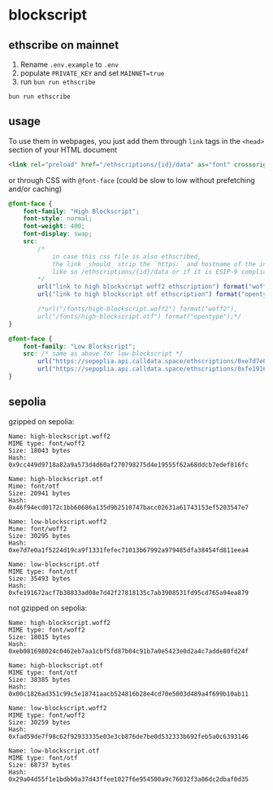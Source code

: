 # blockscript

## ethscribe on mainnet

1. Rename `.env.example` to `.env`
2. populate `PRIVATE_KEY` and set `MAINNET=true`
3. run `bun run ethscribe`

```
bun run ethscribe
```

## usage

To use them in webpages, you just add them through `link` tags in the `<head>` section of your HTML document

```html
<link rel="preload" href="/ethscriptions/{id}/data" as="font" crossorigin="anonymous" />
```

or through CSS with `@font-face` (could be slow to low without prefetching and/or caching)

```css
@font-face {
    font-family: "High Blockscript";
    font-style: normal;
    font-weight: 400;
    font-display: swap;
    src:
        /*
            in case this css file is also ethscribed,
            the link _should_ strip the `https:` and hostname of the indexer,
            like so /ethscriptions/{id}/data or if it is ESIP-9 compliant /ethscriptions/{id}/content
        */
        url("link to high blockscript woff2 ethscription") format("woff2"),
        url("link to high blockscript otf ethscription") format("opentype");

        /*url("/fonts/high-blockscript.woff2") format("woff2"),
        url("/fonts/high-blockscript.otf") format("opentype");*/
}

@font-face {
    font-family: "Low Blockscript";
    src: /* same as above for low-blockscript */
        url("https://sepoplia.api.calldata.space/ethscriptions/0xe7d7e0a1f5224d19ca9f1331fefec71013b67992a979485dfa38454fd811eea4/content") format("woff2"),
        url("https://sepoplia.api.calldata.space/ethscriptions/0xfe191672acf7b38833ad08e7d42f27818135c7ab3908531fd95cd765a94ea879/content") format("opentype");
}

```

## sepolia

gzipped on sepolia:

```
Name: high-blockscript.woff2
MIME type: font/woff2
Size: 18043 bytes
Hash: 0x9cc449d9718a82a9a573d4d60af270798275d4e19555f62a68ddcb7edef816fc

Name: high-blockscript.otf
Mime: font/otf
Size: 20941 bytes
Hash: 0x46f94ecd0172c1bb60686a135d9b2510747bacc02631a61743153ef5203547e7

Name: low-blockscript.woff2
Mime: font/woff2
Size: 30295 bytes
Hash: 0xe7d7e0a1f5224d19ca9f1331fefec71013b67992a979485dfa38454fd811eea4

Name: low-blockscript.otf
MIME type: font/otf
Size: 35493 bytes
Hash: 0xfe191672acf7b38833ad08e7d42f27818135c7ab3908531fd95cd765a94ea879
```

not gzipped on sepolia:

```
Name: high-blockscript.woff2
MIME type: font/woff2
Size: 18015 bytes
Hash: 0xeb081698024c0462eb7aa1cbf5fd87b04c91b7a0e5423e0d2a4c7adde80fd24f

Name: high-blockscript.otf
MIME type: font/otf
Size: 38385 bytes
Hash: 0x00c1826ad351c99c5e18741aacb524816b28e4cd70e5003d489a4f699b10ab11

Name: low-blockscript.woff2
MIME type: font/woff2
Size: 30259 bytes
Hash: 0xfad59de7f98c62f92933335e03e3cb876de7be0d532333b692feb5a0c6393146

Name: low-blockscript.otf
MIME type: font/otf
Size: 68737 bytes
Hash: 0x29a04d55f1e1bdbb0a37d43ffee1027f6e954500a9c76032f3a06dc2dbaf0d35
```
